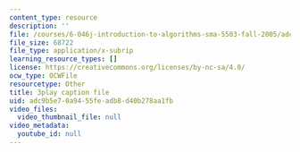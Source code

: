 ```yaml
---
content_type: resource
description: ''
file: /courses/6-046j-introduction-to-algorithms-sma-5503-fall-2005/adc9b5e70a9455feadb8d40b278aa1fb_s7QSM_hlS1U.vtt
file_size: 68722
file_type: application/x-subrip
learning_resource_types: []
license: https://creativecommons.org/licenses/by-nc-sa/4.0/
ocw_type: OCWFile
resourcetype: Other
title: 3play caption file
uid: adc9b5e7-0a94-55fe-adb8-d40b278aa1fb
video_files:
  video_thumbnail_file: null
video_metadata:
  youtube_id: null
---
```

